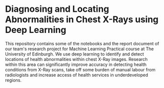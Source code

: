 # Diagnosing and Locating Abnormalities in Chest X-Rays using Deep Learning

This repository contains some of the notebooks and the report document of our team's research project for Machine Learning Practical course at The University of Edinburgh. 
We use deep learning to identify and detect locations of health abnormalities within chest X-Ray images. 
Research within this area can significantly improve accuracy in detecting health conditions from X-Ray scans, take off some burden of manual labour from radiologists and increase access of health services in underdeveloped regions.
